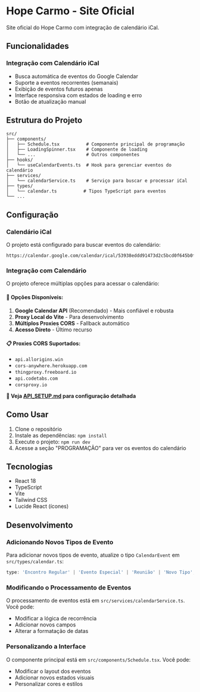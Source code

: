 # Hope Carmo - Site Oficial

Site oficial do Hope Carmo com integração de calendário iCal.

## Funcionalidades

### Integração com Calendário iCal
- Busca automática de eventos do Google Calendar
- Suporte a eventos recorrentes (semanais)
- Exibição de eventos futuros apenas
- Interface responsiva com estados de loading e erro
- Botão de atualização manual

## Estrutura do Projeto

```
src/
├── components/
│   ├── Schedule.tsx          # Componente principal de programação
│   ├── LoadingSpinner.tsx    # Componente de loading
│   └── ...                   # Outros componentes
├── hooks/
│   └── useCalendarEvents.ts  # Hook para gerenciar eventos do calendário
├── services/
│   └── calendarService.ts    # Serviço para buscar e processar iCal
├── types/
│   └── calendar.ts          # Tipos TypeScript para eventos
└── ...
```

## Configuração

### Calendário iCal
O projeto está configurado para buscar eventos do calendário:
```
https://calendar.google.com/calendar/ical/53938eddd91473d2c5bcd0f645b0ff4a84190c7b461850eeab5c4ed1df7c0e91%40group.calendar.google.com/public/basic.ics
```

### Integração com Calendário
O projeto oferece múltiplas opções para acessar o calendário:

#### 🎯 Opções Disponíveis:
1. **Google Calendar API** (Recomendado) - Mais confiável e robusta
2. **Proxy Local do Vite** - Para desenvolvimento
3. **Múltiplos Proxies CORS** - Fallback automático
4. **Acesso Direto** - Último recurso

#### 📋 Proxies CORS Suportados:
- `api.allorigins.win`
- `cors-anywhere.herokuapp.com`
- `thingproxy.freeboard.io`
- `api.codetabs.com`
- `corsproxy.io`

**📖 Veja [API_SETUP.md](./API_SETUP.md) para configuração detalhada**

## Como Usar

1. Clone o repositório
2. Instale as dependências: `npm install`
3. Execute o projeto: `npm run dev`
4. Acesse a seção "PROGRAMAÇÃO" para ver os eventos do calendário

## Tecnologias

- React 18
- TypeScript
- Vite
- Tailwind CSS
- Lucide React (ícones)

## Desenvolvimento

### Adicionando Novos Tipos de Evento
Para adicionar novos tipos de evento, atualize o tipo `CalendarEvent` em `src/types/calendar.ts`:

```typescript
type: 'Encontro Regular' | 'Evento Especial' | 'Reunião' | 'Novo Tipo';
```

### Modificando o Processamento de Eventos
O processamento de eventos está em `src/services/calendarService.ts`. Você pode:
- Modificar a lógica de recorrência
- Adicionar novos campos
- Alterar a formatação de datas

### Personalizando a Interface
O componente principal está em `src/components/Schedule.tsx`. Você pode:
- Modificar o layout dos eventos
- Adicionar novos estados visuais
- Personalizar cores e estilos
